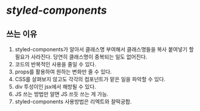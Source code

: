 # _styled-components_

## 쓰는 이유

1. styled-components가 알아서 클래스명 부여해서 클래스명들을 복사 붙여넣기 할 필요가 사라진다. 당연히 클래스명이 중복되는 일도 없어진다.
2. 코드의 반복적인 사용을 줄일 수 있다.
3. props를 활용하여 원하는 변화만 줄 수 있다.
4. CSS를 살펴보지 않고도 각각의 컴포넌트가 맡은 일을 파악할 수 있다.
5. div 투성이인 jsx에서 해방될 수 있다.
6. JS 쓰는 방법만 알면 JS 쓰듯 쓰는 게 가능.
7. styled-components 사용방법은 리엑트와 찰떡궁합.
